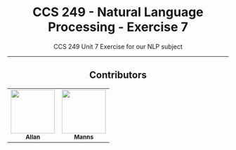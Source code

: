<div align="center">

# CCS 249 - Natural Language Processing - Exercise 7
CCS 249 Unit 7 Exercise for our NLP subject

---

## Contributors
<table align="center">
  <tr>
    <td align="center"><a href="https://github.com/allantacuelwvsu"><img src="https://avatars.githubusercontent.com/allantacuelwvsu" width="100px;" alt=""/><br /><sub><b>Allan</b></sub></a></td>
    <td align="center"><a href="https://github.com/hydraadra112"><img src="https://avatars.githubusercontent.com/hydraadra112" width="100px;" alt=""/><br /><sub><b>Manns</b></sub></a></td>
  </tr>
</table>

</div>